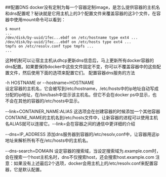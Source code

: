 ##配置DNS
docker没有定制为每一个容器定制image，是怎么提供容器的主机名和dns配置呢？秘诀就是它用主机上的3个配置文件来覆盖容器的这3个文件，在容器中使用mount命令可以看到：
```
$ mount
...
/dev/disk/by-uuid/1fec...ebdf on /etc/hostname type ext4 ...
/dev/disk/by-uuid/1fec...ebdf on /etc/hosts type ext4 ...
tmpfs on /etc/resolv.conf type tmpfs ...
...
```
这种机制可以让宿主主机从dhcp更新dns信息后，马上更新所有docker容器的dns配置。如果要保持docker中这些文件固定不变，你可以不覆盖容器中的这些配置文件，然后使用下面的选项来配置它们。
配置容器dns服务的方法

-h HOSTNAME or --hostname=HOSTNAME  
设定容器的主机名，它会被写到/etc/hostname，/etc/hosts中的ip地址自动写成分配的ip地址，在/bin/bash中显示该主机名。但它不会在docker ps中显示，也不会在其他的容器的/etc/hosts中显示。

--link=CONTAINER_NAME:ALIAS
这选项会在创建容器的时候添加一个其他容器CONTAINE_NAME的主机名到/etc/hosts文件中，让新容器的进程可以使用主机名ALIAS就可以连接它。--link=会在容器之间的通信中更详细的介绍

--dns=IP_ADDRESS
添加dns服务器到容器的/etc/resolv,conf中，让容器用这ip地址来解析所有不在/etc/hosts中的主机名。

--dns-search=DOMAIN
设定容器的搜索域，当设定搜索域为.example.com时，会在搜索一个host主机名时，dns不仅搜索host，还会搜索host.example.com
注意：如果没有上述最后2个选项，docker会用主机上的/etc/resolv.conf来配置容器，它是默认配置。